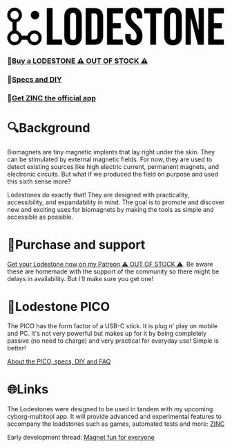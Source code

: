 
![Logo](https://github.com/AxelFougues/Lodestone-biomagnet-tools/blob/main/Logo/LodestoneWithNameAndBackground.png?raw=true)

### 🙏[Buy a LODESTONE ⚠️ OUT OF STOCK ⚠️](https://www.patreon.com/AxelFougues)
### 🔧[Specs and DIY](https://github.com/AxelFougues/Lodestone-biomagnet-tools/wiki)
### 📲[Get ZINC the official app](https://play.google.com/store/apps/details?id=com.AzApps.ZINC)


# 🔍Background
Biomagnets are tiny magnetic implants that lay right under the skin. They can be stimulated by external magnetic fields. For now, they are used to detect existing sources like high electric current, permanent magnets, and electronic circuits. But what if we produced the field on purpose and used this sixth sense more?

Lodestones do exactly that! They are designed with practicality, accessibility, and expandability in mind. The goal is to promote and discover new and exciting uses for biomagnets by making the tools as simple and accessible as possible.

# 💚Purchase and support
 [Get your Lodestone now on my Patreon ⚠️ OUT OF STOCK ⚠️](https://www.patreon.com/AxelFougues). Be aware these are homemade with the support of the community so there might be delays in availability. But I'll make sure you get one!

# 🧲Lodestone PICO
 The PICO has the form factor of a USB-C stick. It is plug n' play on mobile and PC. It's not very powerful but makes up for it by being completely passive (no need to charge) and very practical for everyday use! Simple is better!
 
 [About the PICO, specs, DIY and FAQ](https://github.com/AxelFougues/Lodestone-biomagnet-tools/wiki/The-PICO)

# 🌐Links

 The Lodestones were designed to be used in tandem with my upcoming cyborg-multitool app. It will provide advanced and experimental features to accompany the loadstones such as games, automated tests and more: [ZINC]([https://forum.dangerousthings.com/t/android-nfc-cyborg-multitool-development/17772](https://github.com/AxelFougues/ZINC-public-resources))

 Early development thread: [Magnet fun for everyone](https://forum.dangerousthings.com/t/finger-magnet-fun-for-everyone/18642)
